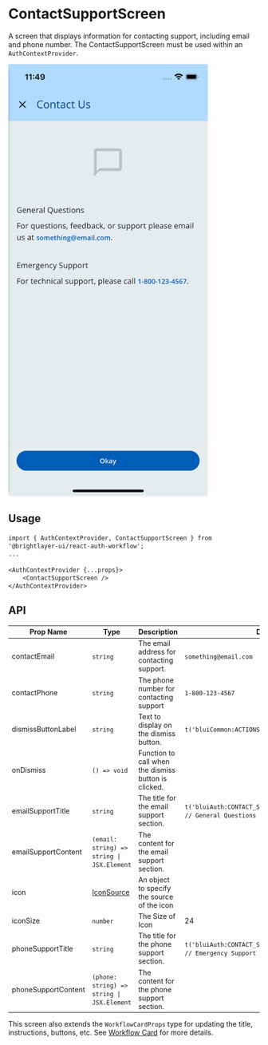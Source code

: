 # ContactSupportScreen

A screen that displays information for contacting support, including email and phone number. The ContactSupportScreen must be used within an `AuthContextProvider`.

<img width="400" alt="Contact Support" src="../../media/screens/contact-support.png">

## Usage

```tsx
import { AuthContextProvider, ContactSupportScreen } from '@brightlayer-ui/react-auth-workflow';
...

<AuthContextProvider {...props}>
    <ContactSupportScreen />
</AuthContextProvider>
```

## API

| Prop Name           | Type                                                                                                                | Description                                          | Default                                                                |
| ------------------- | ------------------------------------------------------------------------------------------------------------------- | ---------------------------------------------------- | ---------------------------------------------------------------------- |
| contactEmail        | `string`                                                                                                            | The email address for contacting support.            | `something@email.com`                                                  |
| contactPhone        | `string`                                                                                                            | The phone number for contacting support              | `1-800-123-4567`                                                       |
| dismissButtonLabel  | `string`                                                                                                            | Text to display on the dismiss button.               | `t('bluiCommon:ACTIONS.OKAY') // Okay`                                 |
| onDismiss           | `() => void`                                                                                                        | Function to call when the dismiss button is clicked. |                                                                        |
| emailSupportTitle   | `string`                                                                                                            | The title for the email support section.             | `t('bluiAuth:CONTACT_SUPPORT.GENERAL_QUESTIONS') // General Questions` |
| emailSupportContent | `(email: string) => string \| JSX.Element`                                                                          | The content for the email support section.           |                                                                        |
| icon                | [IconSource](https://github.com/etn-ccis/blui-react-native-component-library/blob/master/docs/Icons.md#icon-object) | An object to specify the source of the icon          |                                                                        |
| iconSize            | `number`                                                                                                            | The Size of Icon                                     | 24                                                                     |
| phoneSupportTitle   | `string`                                                                                                            | The title for the phone support section.             | `t('bluiAuth:CONTACT_SUPPORT.EMERGENCY_SUPPORT') // Emergency Support` |
| phoneSupportContent | `(phone: string) => string \| JSX.Element`                                                                          | The content for the phone support section.           |                                                                        |

This screen also extends the `WorkflowCardProps` type for updating the title, instructions, buttons, etc. See [Workflow Card](../components/workflow-card.md) for more details.

